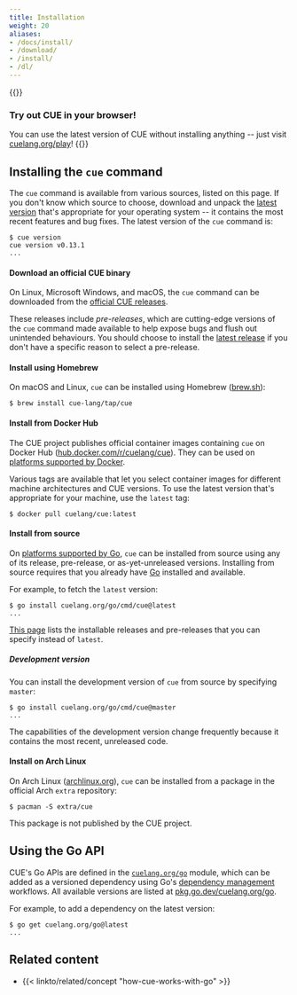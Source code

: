 ```yaml
---
title: Installation
weight: 20
aliases:
- /docs/install/
- /download/
- /install/
- /dl/
---
```


{{<warning>}}
### Try out CUE in your browser!
You can use the latest version of CUE without installing anything -- just visit
[cuelang.org/play](https://cuelang.org/play/)!
{{</warning>}}

## Installing the `cue` command

The `cue` command is available from various sources, listed on this page.
If you don't know which source to choose, download and unpack the
[latest version](https://github.com/cue-lang/cue/releases/latest)
that's appropriate for your operating system -- it contains the most recent
features and bug fixes.
The latest version of the `cue` command is:

```text { title="TERMINAL" type="terminal" codeToCopy="Y3VlIHZlcnNpb24=" }
$ cue version
cue version v0.13.1
...
```

<!--more-->

#### Download an official CUE binary

On Linux, Microsoft Windows, and macOS, the `cue` command can be downloaded from the
[official CUE releases](https://github.com/cue-lang/cue/releases/).

These releases include *pre-releases*, which are cutting-edge versions of the
`cue` command made available to help expose bugs and flush out unintended
behaviours. You should choose to install the
[latest release](https://github.com/cue-lang/cue/releases/latest) if you don't
have a specific reason to select a pre-release.

#### Install using Homebrew

On macOS and Linux, `cue` can be installed using Homebrew
([brew.sh](https://brew.sh)):

```text { title="TERMINAL" type="terminal" codeToCopy="YnJldyBpbnN0YWxsIGN1ZS1sYW5nL3RhcC9jdWU=" }
$ brew install cue-lang/tap/cue
```

#### Install from Docker Hub

The CUE project publishes official container images containing `cue` on Docker Hub
([hub.docker.com/r/cuelang/cue](https://hub.docker.com/r/cuelang/cue)).
They can be used on
[platforms supported by Docker](https://docs.docker.com/engine/install/).

Various tags are available that let you select container images for different
machine architectures and CUE versions. To use the latest version that's
appropriate for your machine, use the `latest` tag:

```text { title="TERMINAL" type="terminal" codeToCopy="ZG9ja2VyIHB1bGwgY3VlbGFuZy9jdWU6bGF0ZXN0" }
$ docker pull cuelang/cue:latest
```

#### Install from source

On
[platforms supported by Go](https://go.dev/dl/#stable),
`cue` can be installed from source using any of its
release, pre-release, or as-yet-unreleased versions.
Installing from source requires that you already have
[Go](https://go.dev)
installed and available.

For example, to fetch the `latest` version:

```text { title="TERMINAL" type="terminal" codeToCopy="Z28gaW5zdGFsbCBjdWVsYW5nLm9yZy9nby9jbWQvY3VlQGxhdGVzdA==" }
$ go install cuelang.org/go/cmd/cue@latest
...
```

[This page](https://pkg.go.dev/cuelang.org/go?tab=versions)
lists the installable releases and pre-releases that you can specify instead of
`latest`.

##### Development version

You can install the development version of `cue` from source by specifying `master`:

```text { title="TERMINAL" type="terminal" codeToCopy="Z28gaW5zdGFsbCBjdWVsYW5nLm9yZy9nby9jbWQvY3VlQG1hc3Rlcg==" }
$ go install cuelang.org/go/cmd/cue@master
...
```

The capabilities of the development version change frequently because it contains the
most recent, unreleased code.

#### Install on Arch Linux

On Arch Linux
([archlinux.org](https://archlinux.org)),
`cue` can be installed from a package in the official Arch `extra` repository:

```text { title="TERMINAL" type="terminal" codeToCopy="cGFjbWFuIC1TIGV4dHJhL2N1ZQ==" }
$ pacman -S extra/cue
```

This package is not published by the CUE project.

## Using the Go API

CUE's Go APIs are defined in the
[`cuelang.org/go`](https://pkg.go.dev/cuelang.org/go) module, which can be added
as a versioned dependency using Go's
[dependency management](https://go.dev/doc/modules/managing-dependencies)
workflows. All available versions are listed at
[pkg.go.dev/cuelang.org/go](https://pkg.go.dev/cuelang.org/go?tab=versions).

For example, to add a dependency on the latest version:
```text { title="TERMINAL" type="terminal" codeToCopy="Z28gZ2V0IGN1ZWxhbmcub3JnL2dvQGxhdGVzdA==" }
$ go get cuelang.org/go@latest
...
```

## Related content

- {{< linkto/related/concept "how-cue-works-with-go" >}}
